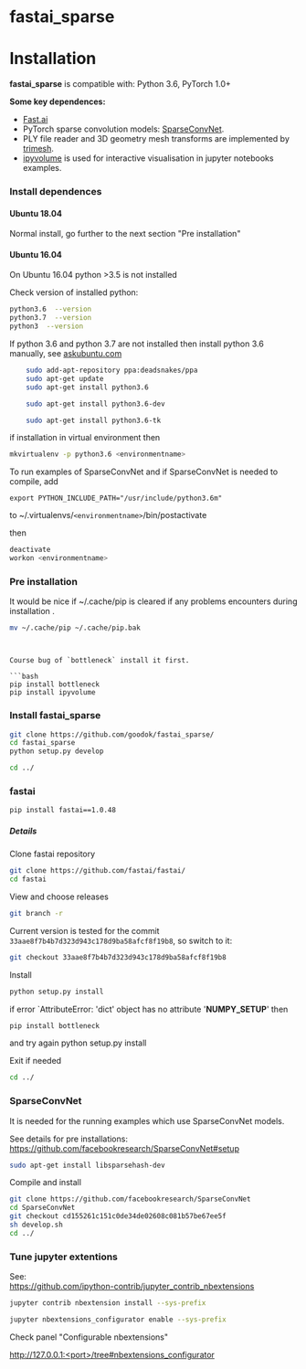 # fastai_sparse

# Installation

**fastai_sparse** is compatible with: Python 3.6, PyTorch 1.0+

**Some key dependences:**  
- [Fast.ai](https://github.com/fastai/fastai#installation)  
- PyTorch sparse convolution models: [SparseConvNet](https://github.com/facebookresearch/SparseConvNet). 
- PLY file reader and 3D geometry mesh transforms are implemented by [trimesh](https://github.com/mikedh/trimesh).    
- [ipyvolume](http://ipyvolume.readthedocs.io/) is used for interactive visualisation in jupyter notebooks examples.

### Install dependences

####  Ubuntu 18.04

Normal install, go further to the next section "Pre installation"

#### Ubuntu 16.04

On Ubuntu 16.04 python >3.5 is not installed

Check version of installed python:

```bash
python3.6  --version
python3.7  --version
python3  --version
```


If python 3.6 and python 3.7 are not installed then install python 3.6 manually, see [askubuntu.com](https://askubuntu.com/questions/865554/how-do-i-install-python-3-6-using-apt-get/865569#865569)

```bash
    sudo add-apt-repository ppa:deadsnakes/ppa
    sudo apt-get update
    sudo apt-get install python3.6

    sudo apt-get install python3.6-dev

    sudo apt-get install python3.6-tk
```

if installation in virtual environment then

```bash
mkvirtualenv -p python3.6 <environmentname>
```

To run examples of SparseConvNet and if SparseConvNet is needed to compile, add

    export PYTHON_INCLUDE_PATH="/usr/include/python3.6m"

to ~/.virtualenvs/`<environmentname>`/bin/postactivate

then 

```bash
deactivate
workon <environmentname>
```




### Pre installation

It would be nice if ~/.cache/pip is cleared if any problems encounters during installation .

```bash
mv ~/.cache/pip ~/.cache/pip.bak
```
```


Course bug of `bottleneck` install it first.

```bash
pip install bottleneck
pip install ipyvolume
```

### Install fastai_sparse

```bash
git clone https://github.com/goodok/fastai_sparse/
cd fastai_sparse
python setup.py develop

cd ../
```


### fastai

```bash
pip install fastai==1.0.48
```

##### Details

Clone fastai repository

```bash
git clone https://github.com/fastai/fastai/
cd fastai
```

View and choose releases

```bash
git branch -r

```

Current version is tested for the commit `33aae8f7b4b7d323d943c178d9ba58afcf8f19b8`, so switch to it:

```bash
git checkout 33aae8f7b4b7d323d943c178d9ba58afcf8f19b8
```

Install

```bash
python setup.py install
```

if error `AttributeError: 'dict' object has no attribute '__NUMPY_SETUP__' then 
```bash
pip install bottleneck
````

and try again python setup.py install

Exit if needed

```bash
cd ../
```


### SparseConvNet

It is needed for the running examples  which use SparseConvNet models.

See details for pre installations:
https://github.com/facebookresearch/SparseConvNet#setup

```bash
sudo apt-get install libsparsehash-dev
```

Compile and install

```bash
git clone https://github.com/facebookresearch/SparseConvNet
cd SparseConvNet
git checkout cd155261c151c0de34de02608c081b57be67ee5f
sh develop.sh
cd ../
```



### Tune jupyter extentions

See:  
https://github.com/ipython-contrib/jupyter_contrib_nbextensions


```bash
jupyter contrib nbextension install --sys-prefix

jupyter nbextensions_configurator enable --sys-prefix
```

Check panel "Configurable nbextensions"

http://127.0.0.1:<port>/tree#nbextensions_configurator



